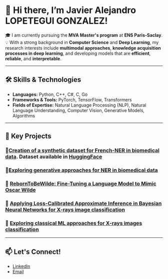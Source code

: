 # 👋 Hi there, I’m Javier Alejandro LOPETEGUI GONZALEZ!

🎓 I am currently pursuing the **MVA Master's program** at **ENS Paris-Saclay**.  
💡  With a strong background in **Computer Science** and **Deep Learning**, my research interests include **multimodal approaches**, **knowledge acquisition processes in deep learning**, and developing models that are **efficient**, **reliable**, and **interpretable**.  

---

## 🛠️ Skills & Technologies

- **Languages:** Python, C++, C#, C, Go  
- **Frameworks & Tools:** PyTorch, TensorFlow, Transformers  
- **Fields of Expertise:** Natural Language Processing (NLP), Natural Language Understanding, Computer Vision, Generative Models, Algorithms

---

## 🌟 Key Projects

### 🔗[Creation of a synthetic dataset for French-NER in biomedical data](https://github.com/jlopetegui98/Creation-of-a-synthetic-dataset-for-French-NER-in-clinical-trial-texts). Dataset available in [HuggingFace](https://huggingface.co/datasets/JavierLopetegui/chia-ner-french)

### 🔗[Exploring generative approaches for NER in biomedical data](https://github.com/jlopetegui98/NER-ClinicalTrials-Eligibility-Criteria)

### 🔗 [RebornToBeWilde: Fine-Tuning a Language Model to Mimic Oscar Wilde](https://github.com/jlopetegui98/RebornToBeWilde)

### 🔗 [Applying Loss-Calibrated Approximate Inference in Bayesian Neural Networks for X-rays image classification](https://github.com/jlopetegui98/BayesianML-project)

### 🔗 [Exploring classical ML approaches for X-rays images classification](https://github.com/jlopetegui98/Hands-on-ML-Project/blob/main/main.ipynb)

---

## 📫 Let's Connect!
- [LinkedIn](https://www.linkedin.com/in/javier-alejandro-lopetegui-gonzalez-7215871b8/)  
- [Email](mailto:javier.lopetegui_gonzalez@ens-paris-saclay.fr)  
